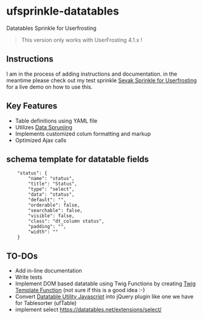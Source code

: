 # ufsprinkle-datatables

Datatables Sprinkle for Userfrosting

> This version only works with UserFrosting 4.1.x !

## Instructions

I am in the process of adding instructions and documentation. in the meantime please check out my test sprinkle
[Sevak Sprinkle for Userfrosting](https://github.com/ssnukala/ufsprinkle-sevak) for a live demo on how to use this.

## Key Features

- Table definitions using YAML file
- Utilizes [Data Sprunjing](https://learn.userfrosting.com/database/data-sprunjing)
- Implements customized colum formatting and markup
- Optimized Ajax calls

## schema template for datatable fields

```
    "status": {
        "name": "status",
        "title": "Status",
        "type": "select",
        "data": "status",
        "default": "",
        "orderable": false,
        "searchable": false,
        "visible": false,
        "class": "dt_column status",
        "padding": "",
        "width": ""
    }
```

## TO-DOs

- Add in-line documentation
- Write tests
- Implement DOM based datatable using Twig Functions by creating [Twig Template Function](https://github.com/ssnukala/ufsprinkle-datatables/blob/master/src/Twig/DatatablesExtension.php#L42) (not sure if this is a good idea :-)
- Convert [Datatable Utility Javascript](https://github.com/ssnukala/ufsprinkle-datatables/blob/master/assets/local/js/datatable_util.js) into jQuery plugin like one we have for Tablesorter (ufTable)
- implement select https://datatables.net/extensions/select/
